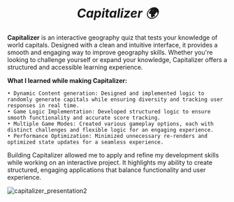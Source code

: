 # <h1 align="center"><strong><em>Capitalizer 🌍</em></strong></h1>


**Capitalizer** is an interactive geography quiz that tests your knowledge of world capitals. Designed with a clean and intuitive interface, it provides a smooth and engaging way to improve geography skills.
Whether you're looking to challenge yourself or expand your knowledge, Capitalizer offers a structured and accessible learning experience.

**What I learned while making Capitalizer:**

    • Dynamic Content generation: Designed and implemented logic to randomly generate capitals while ensuring diversity and tracking user responses in real time.
    • Game Logic Implementation: Developed structured logic to ensure smooth functionality and accurate score tracking.
    • Multiple Game Modes: Created various gameplay options, each with distinct challenges and flexible logic for an engaging experience.
    • Performance Optimization: Minimized unnecessary re-renders and optimized state updates for a seamless experience.

Building Capitalizer allowed me to apply and refine my development skills while working on an interactive project. It highlights my ability to create structured, engaging applications that balance functionality and user experience.

![capitalizer_presentation2](https://github.com/user-attachments/assets/a54c5f93-8211-4a22-a8e4-92c3acfd1aa9)


